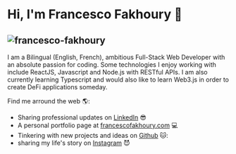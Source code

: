 # Hi, I'm Francesco Fakhoury 👋


![francesco-fakhoury](https://user-images.githubusercontent.com/80986397/126525150-43cf3f31-030d-4d69-aa20-2a8857d6615f.gif)
---
I am a Bilingual (English, French), ambitious Full-Stack Web Developer with an absolute passion for coding. Some technologies I enjoy working with include ReactJS, Javascript and Node.js with RESTful APIs. I am also currently learning Typescript and would also like to learn Web3.js in order to create DeFi applications someday. 

Find me arround the web :earth_americas::

- Sharing professional updates on <a href="https://www.linkedin.com/in/francescofakhoury/">LinkedIn</a> :sunglasses:
- A personal portfolio page at <a href="https://francescofakhoury.com">francescofakhoury.com</a> :computer:
- Tinkering with new projects and ideas on <a href="https://github.com/FrancescoFakhoury/">Github</a> 🐱:
- sharing my life's story on <a href="https://www.instagram.com/francesco.fakhoury/">Instagram</a> 😈
